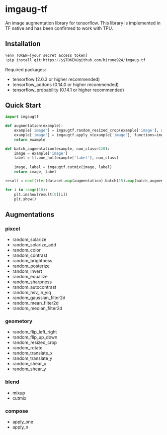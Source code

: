 # imgaug-tf

An image augmentation library for tensorflow. 
This library is implemented in TF native and has been confirmed to work with TPU.

## Installation
```python
%env TOKEN=[your secret access token]
!pip install git+https://$$TOKEN@github.com/hirune924/imgaug-tf
```
Required packages:
- tensorflow (2.6.3 or higher recommended)
- tensorflow_addons (0.14.0 or higher recommended)
- tensorflow_probability (0.14.1 or higher recommended)

## Quick Start
```python
import imgaugtf

def augmentation(example):
    example['image'] = imgaugtf.random_resized_crop(example['image'], size=[256, 256], prob=1.0)
    example['image'] = imgaugtf.apply_n(example['image'], functions=imgaugtf.operators, num_ops=2, prob=1.0)
    return example

def batch_augmentation(example, num_class=120):
    image = example['image']
    label = tf.one_hot(example['label'], num_class)
    
    image, label = imgaugtf.cutmix(image, label)
    return image, label

result = next(iter(dataset.map(augmentation).batch(15).map(batch_augmentation)))

for i in range(10):
    plt.imshow(result[0][i])
    plt.show()
```

## Augmentations
### pixcel
* random_solarize
* random_solarize_add
* random_color
* random_contrast
* random_brightness
* random_posterize
* random_invert
* random_equalize
* random_sharpness
* random_autocontrast
* random_hsv_in_yiq
* random_gaussian_filter2d
* random_mean_filter2d
* random_median_filter2d

### geometory
* random_flip_left_right
* random_flip_up_down
* random_resized_crop
* random_rotate
* random_translate_x
* random_translate_y
* random_shear_x
* random_shear_y

### blend
* mixup
* cutmix

### compose
* apply_one
* apply_n

